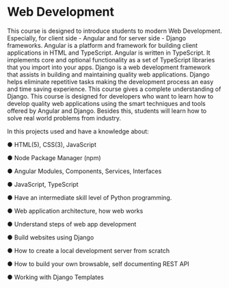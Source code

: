 ﻿# Web Development


This course is designed to introduce students to modern Web Development. Especially, for
client side - Angular and for server side - Django frameworks.
Angular is a platform and framework for building client applications in HTML and TypeScript.
Angular is written in TypeScript. It implements core and optional functionality as a set of TypeScript
libraries that you import into your apps.
Django is a web development framework that assists in building and maintaining quality web
applications. Django helps eliminate repetitive tasks making the development process an easy and
time saving experience. This course gives a complete understanding of Django.
This course is designed for developers who want to learn how to develop quality web
applications using the smart techniques and tools offered by Angular and Django. Besides this,
students will learn how to solve real world problems from industry.

In this projects used and have a knowledge about: 

  ● HTML(5), CSS(3), JavaScript
  
  ● Node Package Manager (npm)
  
  ● Angular Modules, Components, Services, Interfaces
  
  ● JavaScript, TypeScript
  
  ● Have an intermediate skill level of Python programming.
  
  ● Web application architecture, how web works
  
  ● Understand steps of web app development
  
  ● Build websites using Django
  
  ● How to create a local development server from scratch
  
  ● How to build your own browsable, self documenting REST API
  
  ● Working with Django Templates
